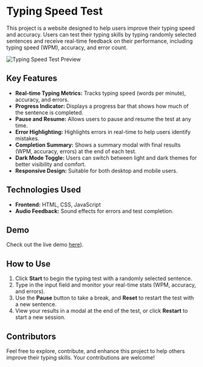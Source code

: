 # Typing Speed Test

This project is a website designed to help users improve their typing speed and accuracy. Users can test their typing skills by typing randomly selected sentences and receive real-time feedback on their performance, including typing speed (WPM), accuracy, and error count.

![Typing Speed Test Preview](preview.png)

## Key Features
- **Real-time Typing Metrics:** Tracks typing speed (words per minute), accuracy, and errors.
- **Progress Indicator:** Displays a progress bar that shows how much of the sentence is completed.
- **Pause and Resume:** Allows users to pause and resume the test at any time.
- **Error Highlighting:** Highlights errors in real-time to help users identify mistakes.
- **Completion Summary:** Shows a summary modal with final results (WPM, accuracy, errors) at the end of each test.
- **Dark Mode Toggle:** Users can switch between light and dark themes for better visibility and comfort.
- **Responsive Design:** Suitable for both desktop and mobile users.

## Technologies Used
- **Frontend:** HTML, CSS, JavaScript
- **Audio Feedback:** Sound effects for errors and test completion.

## Demo
Check out the live demo [here](https://typingspeed.rf.gd/)).

## How to Use
1. Click **Start** to begin the typing test with a randomly selected sentence.
2. Type in the input field and monitor your real-time stats (WPM, accuracy, and errors).
3. Use the **Pause** button to take a break, and **Reset** to restart the test with a new sentence.
4. View your results in a modal at the end of the test, or click **Restart** to start a new session.

## Contributors
Feel free to explore, contribute, and enhance this project to help others improve their typing skills. Your contributions are welcome!

